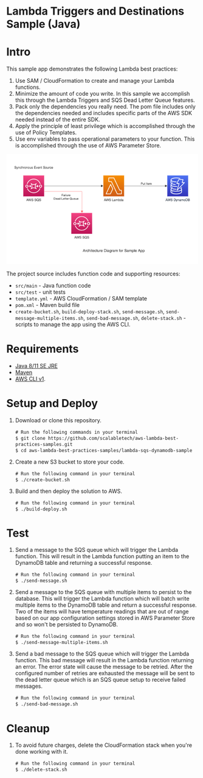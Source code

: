 # Lambda Triggers and Destinations Sample (Java)

# Intro
This sample app demonstrates the following Lambda best practices:
1. Use SAM / CloudFormation to create and manage your Lambda functions.
2. Minimize the amount of code you write. In this sample we accomplish this through the
    Lambda Triggers and SQS Dead Letter Queue features.
3. Pack only the dependencies you really need. The pom file includes only the dependencies 
    needed and includes specific parts of the AWS SDK needed instead of the entire SDK.
4. Apply the principle of least privilege which is accomplished through the use of Policy Templates.
5. Use env variables to pass operational parameters to your function. This is accomplished through
    the use of AWS Parameter Store. 
 
![Architecture Diagram](images/lambda-sqs-dynamodb-sample.png)

The project source includes function code and supporting resources:

- `src/main` - Java function code
- `src/test` - unit tests
- `template.yml` - AWS CloudFormation / SAM template
- `pom.xml` - Maven build file
- `create-bucket.sh`, `build-deploy-stack.sh`, `send-message.sh`, `send-message-multiple-items.sh`, 
    `send-bad-message.sh`, `delete-stack.sh` - scripts to manage the app using the AWS CLI.

# Requirements
- [Java 8/11 SE JRE](https://www.oracle.com/java/technologies/javase-downloads.html)
- [Maven](https://maven.apache.org/docs/history.html)
- [AWS CLI v1](https://docs.aws.amazon.com/cli/latest/userguide/cli-chap-install.html).

# Setup and Deploy
1. Download or clone this repository.
    ~~~~
    # Run the following commands in your terminal
    $ git clone https://github.com/scalabletech/aws-lambda-best-practices-samples.git
    $ cd aws-lambda-best-practices-samples/lambda-sqs-dynamodb-sample
    ~~~~

2. Create a new S3 bucket to store your code.
    ~~~~
    # Run the following command in your terminal
    $ ./create-bucket.sh
    ~~~~
 
3. Build and then deploy the solution to AWS.
    ~~~~
    # Run the following command in your terminal
    $ ./build-deploy.sh
    ~~~~
    

# Test
1. Send a message to the SQS queue which will trigger the Lambda function. This will result in the 
    Lambda function putting an item to the DynamoDB table and returning a successful response.
    ~~~~
    # Run the following command in your terminal
    $ ./send-message.sh
    ~~~~

2. Send a message to the SQS queue with multiple items to persist to the database. This will trigger
    the Lambda function which will batch write multiple items to the DynamoDB table and return a 
    successful response. Two of the items will have temperature readings that are out of range based
    on our app configuration settings stored in AWS Parameter Store and so won't be persisted to 
    DynamoDB.
    ~~~~
    # Run the following command in your terminal
    $ ./send-message-multiple-items.sh
    ~~~~

3. Send a bad message to the SQS queue which will trigger the Lambda function. This bad message 
    will result in the Lambda function returning an error. The error state will cause the message to 
    be retried. After the configured number of retries are exhausted the message will be sent to the 
    dead letter queue which is an SQS queue setup to receive failed messages.
    ~~~~
    # Run the following command in your terminal
    $ ./send-bad-message.sh
    ~~~~

# Cleanup
1. To avoid future charges, delete the CloudFormation stack when you're done working with it.
    ~~~~    
    # Run the following command in your terminal
    $ ./delete-stack.sh
    ~~~~

